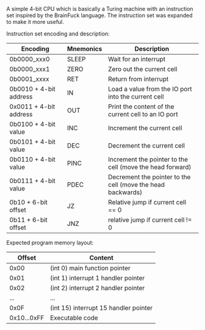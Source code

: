 A simple 4-bit CPU which is basically a Turing machine with an instruction set inspired by the BrainFuck language. The instruction set was expanded to make it more useful.

Instruction set encoding and description:

| Encoding              | Mnemonics | Description |
|-----------------------|-----------|-------------|
|0b0000_xxx0            | SLEEP     | Wait for an interrupt|
|0b0000_xxx1            | ZERO      | Zero out the current cell |
|0b0001_xxxx            | RET       | Return from interrupt |
|0b0010 + 4-bit address | IN        | Load a value from the IO port into the current cell |
|0x0011 + 4-bit address | OUT       | Print the content of the current cell to an IO port |
|0b0100 + 4-bit value   | INC       | Increment the current cell |
|0b0101 + 4-bit value   | DEC       | Decrement the current cell |
|0b0110 + 4-bit value   | PINC      | Increment the pointer to the cell (move the head forward) |
|0b0111 + 4-bit value   | PDEC      | Decrement the pointer to the cell (move the head backwards) |
|0b10 + 6-bit offset    | JZ        | Relative jump if current cell == 0 |
|0b11 + 6-bit offset    | JNZ       | relative jump if current cell != 0 |

Expected program memory layout:

| Offset | Content                            |
|--------|------------------------------------|
|0x00 | (int 0) main function pointer         |
|0x01 | (int 1) interrupt 1 handler pointer   |
|0x02 | (int 2) interrupt 2 handler pointer   |
| ... | ...                                   |
|0x0F | (int 15) interrupt 15 handler pointer |
|0x10...0xFF | Executable code                |
